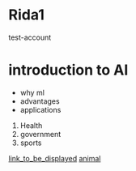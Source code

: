 # Rida1
 test-account

 # introduction to AI 

 - why ml
 - advantages
 - applications

 1. Health
 2. government
 3. sports

[link_to_be_displayed](actual_link)
[animal](https://letsenhance.io/static/8f5e523ee6b2479e26ecc91b9c25261e/1015f/MainAfter.jpg)

    
 
 
